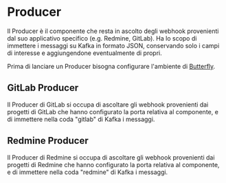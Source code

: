 # Producer

Il Producer è il componente che resta in ascolto degli webhook provenienti dal suo applicativo specifico (e.g. Redmine, GitLab). Ha lo scopo di immettere i messaggi su Kafka in formato JSON, conservando solo i campi di interesse e aggiungendone eventualmente di propri.

Prima di lanciare un Producer bisogna configurare l'ambiente di [Butterfly](https://github.com/Vashy/AlphaSix/blob/master/README.md).


## GitLab Producer

Il Producer di GitLab si occupa di ascoltare gli webhook provenienti dai progetti di GitLab che hanno configurato la porta relativa al componente, e di immettere nella coda "gitlab" di Kafka i messaggi.

## Redmine Producer

Il Producer di Redmine si occupa di ascoltare gli webhook provenienti dai progetti di Redmine che hanno configurato la porta relativa al componente, e di immettere nella coda "redmine" di Kafka i messaggi.
